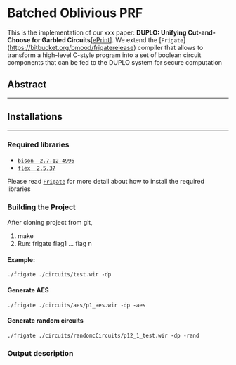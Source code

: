 # Batched Oblivious PRF
This is the implementation of our xxx paper: **DUPLO: Unifying Cut-and-Choose for Garbled Circuits**[[ePrint](https://eprint.iacr.org/2017/xxx)].  We extend the [`Frigate`] (https://bitbucket.org/bmood/frigaterelease) compiler that allows to transform a high-level C-style program into a
set of boolean circuit components that can be fed to
the DUPLO system for secure computation

## Abstract
---


## Installations
---
### Required libraries
  * [`bison  2.7.12-4996`](http://launchpadlibrarian.net/140087283/libbison-dev_2.7.1.dfsg-1_amd64.deb)
  * [`flex  2.5.37`](http://launchpadlibrarian.net/140087282/bison_2.7.1.dfsg-1_amd64.deb)
  
Please read [`Frigate`](https://bitbucket.org/bmood/frigaterelease) for more detail about how to install the required libraries
### Building the Project
After cloning project from git,

1. make
2. Run:
	frigate <program> flag1 … flag n
	
#### Example:
	./frigate ./circuits/test.wir -dp
#### Generate AES 
	./frigate ./circuits/aes/p1_aes.wir -dp -aes

#### Generate random circuits
	./frigate ./circuits/randomcCircuits/p12_1_test.wir -dp -rand
	
### Output description 